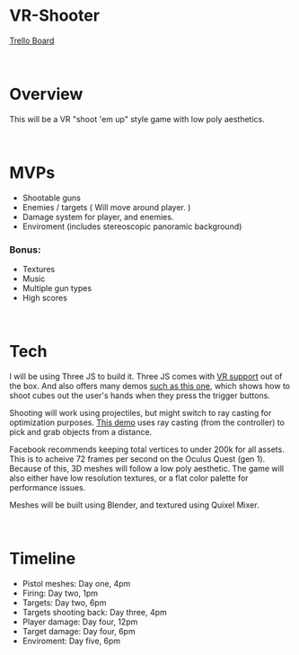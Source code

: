 # VR-Shooter

[Trello Board](https://trello.com/b/z9iiNjO8/js-project#)

<br>

# Overview

This will be a VR "shoot 'em up" style game with low poly aesthetics.

<br>

# MVPs

- Shootable guns
- Enemies / targets ( Will move around player. )
- Damage system for player, and enemies.
- Enviroment (includes stereoscopic panoramic background)

### Bonus:

- Textures
- Music
- Multiple gun types
- High scores

<br>

# Tech

I will be using Three JS to build it. Three JS comes with [VR support](https://threejs.org/docs/#manual/en/introduction/How-to-create-VR-content) out of the box. And also offers many demos [such as this one](https://threejs.org/examples/webxr_vr_cubes.html), which shows how to shoot cubes out the user's hands when they press the trigger buttons.

Shooting will work using projectiles, but might switch to ray casting for optimization purposes. [This demo](https://threejs.org/examples/?q=vr#webxr_vr_dragging) uses ray casting (from the controller) to pick and grab objects from a distance.

Facebook recommends keeping total vertices to under 200k for all assets. This is to acheive 72 frames per second on the Oculus Quest (gen 1). Because of this, 3D meshes will follow a low poly aesthetic.  The game will also either have low resolution textures, or a flat color palette for performance issues.

Meshes will be built using Blender, and textured using Quixel Mixer.

<br>

# Timeline

- Pistol meshes: Day one, 4pm
- Firing: Day two, 1pm
- Targets: Day two, 6pm
- Targets shooting back: Day three, 4pm
- Player damage: Day four, 12pm
- Target damage: Day four, 6pm
- Enviroment: Day five, 6pm